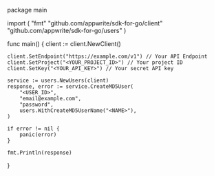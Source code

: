 package main

import (
    "fmt"
    "github.com/appwrite/sdk-for-go/client"
    "github.com/appwrite/sdk-for-go/users"
)

func main() {
    client := client.NewClient()

    client.SetEndpoint("https://example.com/v1") // Your API Endpoint
    client.SetProject("<YOUR_PROJECT_ID>") // Your project ID
    client.SetKey("<YOUR_API_KEY>") // Your secret API key

    service := users.NewUsers(client)
    response, error := service.CreateMD5User(
        "<USER_ID>",
        "email@example.com",
        "password",
        users.WithCreateMD5UserName("<NAME>"),
    )

    if error != nil {
        panic(error)
    }

    fmt.Println(response)
}
